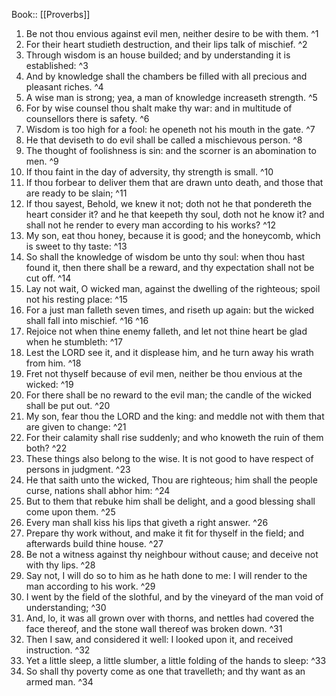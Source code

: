  Book:: [[Proverbs]]
 1. Be not thou envious against evil men, neither desire to be with them. ^1
 2. For their heart studieth destruction, and their lips talk of mischief. ^2
 3. Through wisdom is an house builded; and by understanding it is established: ^3
 4. And by knowledge shall the chambers be filled with all precious and pleasant riches. ^4
 5. A wise man is strong; yea, a man of knowledge increaseth strength. ^5
 6. For by wise counsel thou shalt make thy war: and in multitude of counsellors there is safety. ^6
 7. Wisdom is too high for a fool: he openeth not his mouth in the gate. ^7
 8. He that deviseth to do evil shall be called a mischievous person. ^8
 9. The thought of foolishness is sin: and the scorner is an abomination to men. ^9
 10. If thou faint in the day of adversity, thy strength is small. ^10
 11. If thou forbear to deliver them that are drawn unto death, and those that are ready to be slain; ^11
 12. If thou sayest, Behold, we knew it not; doth not he that pondereth the heart consider it? and he that keepeth thy soul, doth not he know it? and shall not he render to every man according to his works? ^12
 13. My son, eat thou honey, because it is good; and the honeycomb, which is sweet to thy taste: ^13
 14. So shall the knowledge of wisdom be unto thy soul: when thou hast found it, then there shall be a reward, and thy expectation shall not be cut off. ^14
 15. Lay not wait, O wicked man, against the dwelling of the righteous; spoil not his resting place: ^15
 16. For a just man falleth seven times, and riseth up again: but the wicked shall fall into mischief. ^16 ^16
 17. Rejoice not when thine enemy falleth, and let not thine heart be glad when he stumbleth: ^17
 18. Lest the LORD see it, and it displease him, and he turn away his wrath from him. ^18
 19. Fret not thyself because of evil men, neither be thou envious at the wicked: ^19
 20. For there shall be no reward to the evil man; the candle of the wicked shall be put out. ^20
 21. My son, fear thou the LORD and the king: and meddle not with them that are given to change: ^21
 22. For their calamity shall rise suddenly; and who knoweth the ruin of them both? ^22
 23. These things also belong to the wise. It is not good to have respect of persons in judgment. ^23
 24. He that saith unto the wicked, Thou are righteous; him shall the people curse, nations shall abhor him: ^24
 25. But to them that rebuke him shall be delight, and a good blessing shall come upon them. ^25
 26. Every man shall kiss his lips that giveth a right answer. ^26
 27. Prepare thy work without, and make it fit for thyself in the field; and afterwards build thine house. ^27
 28. Be not a witness against thy neighbour without cause; and deceive not with thy lips. ^28
 29. Say not, I will do so to him as he hath done to me: I will render to the man according to his work. ^29
 30. I went by the field of the slothful, and by the vineyard of the man void of understanding; ^30
 31. And, lo, it was all grown over with thorns, and nettles had covered the face thereof, and the stone wall thereof was broken down. ^31
 32. Then I saw, and considered it well: I looked upon it, and received instruction. ^32
 33. Yet a little sleep, a little slumber, a little folding of the hands to sleep: ^33
 34. So shall thy poverty come as one that travelleth; and thy want as an armed man. ^34
